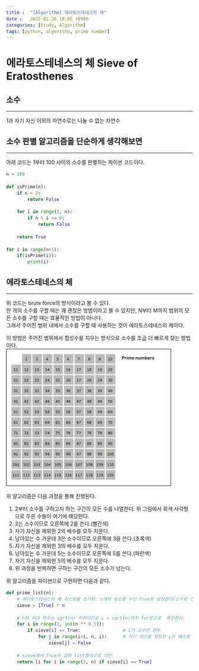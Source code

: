 ```yaml
---
title :  "[Algorithm] 에라토스테네스의 체"
date :   2022-01-26 18:05 +0900
categories: [Study, Algorithm]
tags: [python, algorithm, prime number]
---
```


# 에라토스테네스의 체 Sieve of Eratosthenes


## 소수
---
1과 자기 자신 이외의 자연수로는 나눌 수 없는 자연수  
  
  

## 소수 판별 알고리즘을 단순하게 생각해보면 
---
아래 코드는 1부터 100 사이의 소수를 판별하는 파이썬 코드이다.  

```python
n = 100

def isPrime(n):
    if n < 2:
        return False
    
    for i in range(2, n):
        if n % i == 0:
            return False
    
    return True

for i in range(n+1):
    if(isPrime(i)):
        print(i)
```

  
## 에라토스테네스의 체 
---
위 코드는 brute force의 방식이라고 볼 수 있다.  
한 개의 소수를 구할 때는 꽤 괜찮은 방법이라고 볼 수 있지만, N부터 M까지 범위의 모든 소수를 구할 때는 효율적인 방법이 아니다.  
그래서 주어진 범위 내에서 소수를 구할 때 사용하는 것이 에라토스테네스의 체이다.  
  
이 방법은 주어진 범위에서 합성수를 지우는 방식으로 소수를 조금 더 빠르게 찾는 방법이다.  
![에라토스테네스의체](/assets/img/algorithm/Sieve_of_Eratosthenes_animation.gif)  
  
위 알고리즘은 다음 과정을 통해 진행된다.  
1. 2부터 소수를 구하고자 하는 구간의 모든 수를 나열한다. 위 그림에서 회색 사각형으로 두른 수들이 여기에 해당한다.
2. 2는 소수이므로 오른쪽에 2를 쓴다.(빨간색)
3. 자기 자신을 제외한 2의 배수를 모두 지운다.
4. 남아있는 수 가운데 3은 소수이므로 오른쪽에 3을 쓴다.(초록색)
5. 자기 자신을 제외한 3의 배수를 모두 지운다.
6. 남아있는 수 가운데 5는 소수이므로 오른쪽에 5를 쓴다.(파란색)
7. 자기 자신을 제외한 5의 배수를 모두 지운다.
8. 위 과정을 반복하면 구하는 구간의 모든 소수가 남는다.
  
위 알고리즘을 파이썬으로 구현하면 다음과 같다.  
```python
def prime_list(n):
    # 에라토스테네스의 체 리스트를 초기화: n개의 요소를 우선 True로 설정한다(소수로 간주)
    sieve = [True] * n

    # n의 최대 약수는 sqrt(n) 이하이므로 i = sqrt(n)까지 for문으로  확인한다.
    for i in range(2, int(n ** 0.5)):
        if sieve[i] == True:                # i가 소수인 경우 
            for j in range(i+i, n, i):      # 자기 자신을 제외한 i의 배수를 모두 False로 설정
                sieve[j] = False

    # sieve에서 True인 값만 list형식으로 리턴
    return [i for i in range(2, n) if sieve[i] == True]
```
